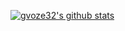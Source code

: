 [![gvoze32's github stats](https://github-readme-stats.vercel.app/api?username=rsmnarts&title_color=333&text_color=777&show_icons=true&icon_color=333)](https://github.com/rsmnarts)

<!--
**rsmnarts/rsmnarts** is a ✨ _special_ ✨ repository because its `README.md` (this file) appears on your GitHub profile.

### Hi there 👋

Here are some ideas to get you started:

- 🔭 I’m currently working on ...
- 🌱 I’m currently learning ...
- 👯 I’m looking to collaborate on ...
- 🤔 I’m looking for help with ...
- 💬 Ask me about ...
- 📫 How to reach me: ...
- 😄 Pronouns: ...
- ⚡ Fun fact: ...
-->
